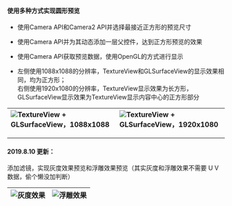 #### 使用多种方式实现圆形预览
- 使用Camera API和Camera2 API并选择最接近正方形的预览尺寸

- 使用Camera API并为其动态添加一层父控件，达到正方形预览的效果

- 使用Camera API获取预览数据，使用OpenGL的方式进行显示

- 左侧使用1088x1088的分辨率，TextureView和GLSurfaceView的显示效果相同，均为正方形；</br>
右侧使用1920x1080的分辨率，TextureView显示效果为长方形，GLSurfaceView显示效果为TextureView显示内容中心的正方形部分

| ![TextureView + GLSurfaceView，1088x1088](https://github.com/wangshengyang1996/GLCameraDemo/blob/master/PreviewSize_1088x1088.gif) | ![TextureView + GLSurfaceView，1920x1080](https://github.com/wangshengyang1996/GLCameraDemo/blob/master/PreviewSize_1920x1080.gif) 
|:-|:-|

---

#### 2019.8.10 更新：
添加滤镜，实现灰度效果预览和浮雕效果预览（其实灰度和浮雕效果不需要 U V 数据，偷个懒没加判断）</br>

| ![灰度效果](https://github.com/wangshengyang1996/GLCameraDemo/blob/master/gray.gif) | ![浮雕效果](https://github.com/wangshengyang1996/GLCameraDemo/blob/master/grave.gif) 
|:-|:-|